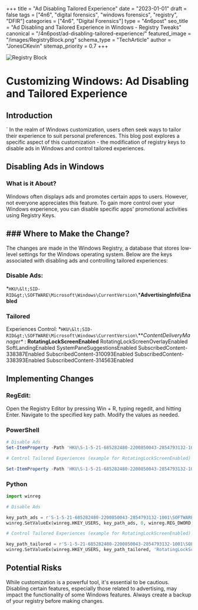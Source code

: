+++
title = "Ad Disabling Tailored Experience"
date = "2023-01-01"
draft = false
tags = ["4n6", "digital forensics", "windows forensics", "registry", "DFIR"]
categories = ["4n6", "Digital Forensics"]
type = "4n6post"
seo_title = "Ad Disabling and Tailored Experience in Windows - Registry Tweaks"
canonical = "/4n6post/ad-disabling-tailored-experience/"
featured_image = "/images/RegistryBlock.png"
schema_type = "TechArticle"
author = "JonesCKevin"
sitemap_priority = 0.7
+++

![Registry Block](/images/RegistryBlock.png)

# Customizing Windows: Ad Disabling and Tailored Experience

## Introduction
`
In the realm of Windows customization, users often seek ways to tailor their experience to suit personal
preferences. This blog post explores a specific aspect of this customization - the modification of registry keys
to disable ads in Windows and control tailored experiences.
## Disabling Ads in Windows

### What is it About?

Windows often displays ads and promotes certain apps to users. However, not everyone appreciates this feature.
To gain more control over your Windows experience, you can disable specific apps' promotional activities using
Registry Keys.

## ### Where to Make the Change?

The changes are made in the Windows Registry, a database that stores low-level settings for the Windows
operating system. Below are the keys associated with disabling ads and controlling tailored experiences:

### Disable Ads:

*`HKU\&lt;SID-RID&gt;\SOFTWARE\Microsoft\Windows\CurrentVersion\`***AdvertisingInfo\Enabled**

### Tailored

Experiences Control:
*`HKU\&lt;SID-RID&gt;\SOFTWARE\Microsoft\Windows\CurrentVersion\`***ContentDeliveryManager\** :
**RotatingLockScreenEnabled**
RotatingLockScreenOverlayEnabled
SoftLandingEnabled
SystemPaneSuggestionsEnabled
SubscribedContent-338387Enabled
SubscribedContent-310093Enabled
SubscribedContent-338393Enabled
SubscribedContent-314563Enabled
## Implementing Changes

### RegEdit:

Open the Registry Editor by pressing Win + R, typing regedit, and hitting Enter.
Navigate to the specified key path.
Modify the values as needed.

### PowerShell

```powershell
# Disable Ads
Set-ItemProperty -Path 'HKU\S-1-5-21-685282480-2200850043-2854793132-1001\SOFTWARE\Microsoft\Windows\CurrentVersion\AdvertisingInfo\' -Name 'Enabled' -Value 0

# Control Tailored Experiences (example for RotatingLockScreenEnabled)

Set-ItemProperty -Path 'HKU\S-1-5-21-685282480-2200850043-2854793132-1001\SOFTWARE\Microsoft\Windows\CurrentVersion\ContentDeliveryManager\' -Name 'RotatingLockScreenEnabled' -Value 0
```
### Python

```python
import winreg

# Disable Ads

key_path_ads = r'S-1-5-21-685282480-2200850043-2854793132-1001\SOFTWARE\Microsoft\Windows\CurrentVersion\AdvertisingInfo'
winreg.SetValueEx(winreg.HKEY_USERS, key_path_ads, 0, winreg.REG_DWORD, 0)

# Control Tailored Experiences (example for RotatingLockScreenEnabled)

key_path_tailored = r'S-1-5-21-685282480-2200850043-2854793132-1001\SOFTWARE\Microsoft\Windows\CurrentVersion\ContentDeliveryManager'
winreg.SetValueEx(winreg.HKEY_USERS, key_path_tailored, 'RotatingLockScreenEnabled', winreg.REG_DWORD, 0)
```

## Potential Risks

While customization is a powerful tool, it's essential to be cautious. Disabling certain features, especially
those related to advertising, may impact the functionality of some Windows features. Always create a backup of
your registry before making changes.